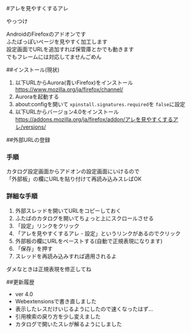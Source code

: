 #アレを見やすくするアレ

やっつけ

AndroidのFirefoxのアドオンです  
ふたばっぽいページを見やすく加工します  
設定画面でURLを追加すれば保管庫とかでも動きます  
でもフレームには対応してませんごめん

##インストール(現状)
1. 以下URLからAurora(青いFirefox)をインストール  
<https://www.mozilla.org/ja/firefox/channel/>
1. Auroraを起動する
1. about:configを開いて
`xpinstall.signatures.required`を
`false`に設定
1. 以下URLからバージョン4.0をインストール  
<https://addons.mozilla.org/ja/firefox/addon/アレを見やすくするアレ/versions/>  


<!--
####古いバージョン
[https://addons.mozilla/android/addon/アレを見やすくするアレ](https://addons.mozilla.org/ja/android/addon/%E3%82%A2%E3%83%AC%E3%82%92%E8%A6%8B%E3%82%84%E3%81%99%E3%81%8F%E3%81%99%E3%82%8B%E3%82%A2%E3%83%AC/)
##注意
*バージョン4未満をインストールしている人へ*
  * **アンインストールして設定を削除してください**
  * 追加スタイルシートを指定している場合はStylish等で代用してください
-->

##外部URLの登録
### 手順
カタログ設定画面からアドオンの設定画面にいけるので  
「外部板」の欄にURLを貼り付けて再読み込みスレばOK

### 詳細な手順
1. 外部スレッドを開いてURLをコピーしておく
1. ふたばのカタログを開いてちょっと上にスクロールさせる
1. 「設定」リンクをクリック
1. 「アレを見やすくするアレ - 設定」というリンクがあるのでクリック
1. 外部板の欄にURLをペーストする(自動で正規表現になります)
1. 「保存」を押す
1. スレッドを再読み込みすれば適用されるよ

ダメなときは正規表現を修正してね

##更新履歴
* ver 4.0
 * Webextensionsで書き直しました
 * 表示したレスだけいじるようにしたので速くなったはず…
 * 引用検索の戻り方を少し変えました
 * カタログで開いたスレが解るようにしました

